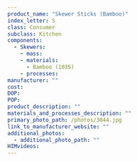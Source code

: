 ```yaml
---
product_name: "Skewer Sticks (Bamboo)"
index_letter: S
class: Consumer
subclass: Kitchen
components:
  - Skewers:
    - mass: 
    - materials:
      - Bamboo (1035)
    - processes:
manufacturer: ""
cost: 
DOP: 
POP: 
product_description: ""
materials_and_processes_description: ""
primary_photo_path: /photos/3044.jpg
link_to_manufacturer_website: ""
additional_photos:
  - additional_photo_path: ""
HIMvideos:
---
```

